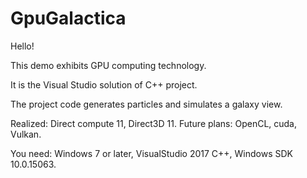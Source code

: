 # GpuGalactica

Hello!

This demo exhibits GPU computing technology.

It is the Visual Studio solution of C++ project.

The project code generates particles and simulates a galaxy view.


Realized: Direct compute 11, Direct3D 11.
Future plans: OpenCL, cuda, Vulkan.


You need: Windows 7 or later, VisualStudio 2017 C++, Windows SDK 10.0.15063.




